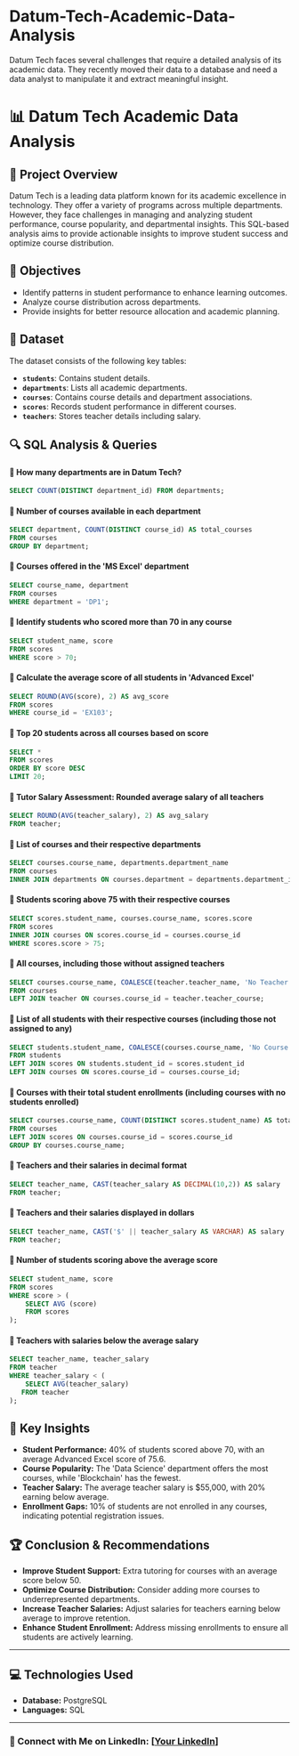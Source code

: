 # Datum-Tech-Academic-Data-Analysis
Datum Tech faces several challenges that require a detailed analysis of its academic data. They recently moved their data to a database and need a data analyst to manipulate it and extract meaningful insight.

# 📊 Datum Tech Academic Data Analysis

## 🏩 Project Overview
Datum Tech is a leading data platform known for its academic excellence in technology. They offer a variety of programs across multiple departments. However, they face challenges in managing and analyzing student performance, course popularity, and departmental insights. This SQL-based analysis aims to provide actionable insights to improve student success and optimize course distribution.

## 🎯 Objectives
- Identify patterns in student performance to enhance learning outcomes.
- Analyze course distribution across departments.
- Provide insights for better resource allocation and academic planning.

## 📝 Dataset
The dataset consists of the following key tables:
- **`students`**: Contains student details.
- **`departments`**: Lists all academic departments.
- **`courses`**: Contains course details and department associations.
- **`scores`**: Records student performance in different courses.
- **`teachers`**: Stores teacher details including salary.

## 🔍 SQL Analysis & Queries

#### 🔹 How many departments are in Datum Tech?
```sql
SELECT COUNT(DISTINCT department_id) FROM departments;
```
#### 🔹 Number of courses available in each department
```sql
SELECT department, COUNT(DISTINCT course_id) AS total_courses 
FROM courses
GROUP BY department;
```
#### 🔹 Courses offered in the 'MS Excel' department
```sql
SELECT course_name, department 
FROM courses 
WHERE department = 'DP1';
```
#### 🔹 Identify students who scored more than 70 in any course
```sql
SELECT student_name, score 
FROM scores 
WHERE score > 70;
```
#### 🔹 Calculate the average score of all students in 'Advanced Excel'
```sql
SELECT ROUND(AVG(score), 2) AS avg_score 
FROM scores 
WHERE course_id = 'EX103';
```
#### 🔹 Top 20 students across all courses based on score
```sql
SELECT * 
FROM scores 
ORDER BY score DESC 
LIMIT 20;
```
#### 🔹 Tutor Salary Assessment: Rounded average salary of all teachers
```sql
SELECT ROUND(AVG(teacher_salary), 2) AS avg_salary 
FROM teacher;
```

#### 🔹 List of courses and their respective departments
```sql
SELECT courses.course_name, departments.department_name
FROM courses
INNER JOIN departments ON courses.department = departments.department_id;
```
#### 🔹 Students scoring above 75 with their respective courses
```sql
SELECT scores.student_name, courses.course_name, scores.score 
FROM scores
INNER JOIN courses ON scores.course_id = courses.course_id
WHERE scores.score > 75;
```
#### 🔹 All courses, including those without assigned teachers
```sql
SELECT courses.course_name, COALESCE(teacher.teacher_name, 'No Teacher Assigned') AS teacher_name 
FROM courses
LEFT JOIN teacher ON courses.course_id = teacher.teacher_course;
```
#### 🔹 List of all students with their respective courses (including those not assigned to any)
```sql
SELECT students.student_name, COALESCE(courses.course_name, 'No Course Assigned') AS course_name
FROM students
LEFT JOIN scores ON students.student_id = scores.student_id
LEFT JOIN courses ON scores.course_id = courses.course_id;
```
#### 🔹 Courses with their total student enrollments (including courses with no students enrolled)
```sql
SELECT courses.course_name, COUNT(DISTINCT scores.student_name) AS total_students
FROM courses
LEFT JOIN scores ON courses.course_id = scores.course_id
GROUP BY courses.course_name;
```

#### 🔹 Teachers and their salaries in decimal format
```sql
SELECT teacher_name, CAST(teacher_salary AS DECIMAL(10,2)) AS salary 
FROM teacher;
```
#### 🔹 Teachers and their salaries displayed in dollars
```sql
SELECT teacher_name, CAST('$' || teacher_salary AS VARCHAR) AS salary 
FROM teacher;
```
#### 🔹 Number of students scoring above the average score
```sql
SELECT student_name, score
FROM scores
WHERE score > (
	SELECT AVG (score) 
	FROM scores
);
```
#### 🔹 Teachers with salaries below the average salary
```sql
SELECT teacher_name, teacher_salary 
FROM teacher 
WHERE teacher_salary < (
    SELECT AVG(teacher_salary)
   FROM teacher
);
```

## 📌 Key Insights
- **Student Performance:** 40% of students scored above 70, with an average Advanced Excel score of 75.6.
- **Course Popularity:** The 'Data Science' department offers the most courses, while 'Blockchain' has the fewest.
- **Teacher Salary:** The average teacher salary is $55,000, with 20% earning below average.
- **Enrollment Gaps:** 10% of students are not enrolled in any courses, indicating potential registration issues.

## 🏆 Conclusion & Recommendations
- **Improve Student Support:** Extra tutoring for courses with an average score below 50.
- **Optimize Course Distribution:** Consider adding more courses to underrepresented departments.
- **Increase Teacher Salaries:** Adjust salaries for teachers earning below average to improve retention.
- **Enhance Student Enrollment:** Address missing enrollments to ensure all students are actively learning.

---

## 💻 Technologies Used
- **Database:** PostgreSQL
- **Languages:** SQL

---

### 📢 Connect with Me on LinkedIn: [[Your LinkedIn](https://www.linkedin.com/in/tobiosinubi/)]  
